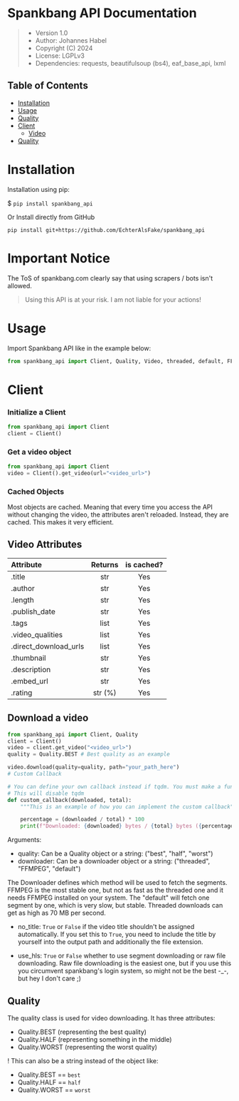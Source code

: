 # Spankbang API Documentation

> - Version 1.0
> - Author: Johannes Habel
> - Copyright (C) 2024
> - License: LGPLv3
> - Dependencies: requests, beautifulsoup (bs4), eaf_base_api, lxml

## Table of Contents

- [Installation](#installation)
- [Usage](#usage)
- [Quality](#quality)
- [Client](#client)
  - [Video](#video-attributes)
- [Quality](#quality)

# Installation

Installation using pip:

$ `pip install spankbang_api`

Or Install directly from GitHub

`pip install git+https://github.com/EchterAlsFake/spankbang_api`

# Important Notice
The ToS of spankbang.com clearly say that using scrapers / bots isn't allowed.
> Using this API is at your risk. I am not liable for your actions!


# Usage

Import Spankbang API like in the example below:

```python
from spankbang_api import Client, Quality, Video, threaded, default, FFMPEG
```

# Client
### Initialize a Client

```python
from spankbang_api import Client
client = Client()
```

### Get a video object

```python
from spankbang_api import Client
video = Client().get_video(url="<video_url>")
```

### Cached Objects

Most objects are cached. Meaning that every time you access the API without changing the video, the attributes
aren't reloaded. Instead, they are cached. This makes it very efficient. 

## Video Attributes

| Attribute             | Returns  | is cached? |
|:----------------------|:--------:|:----------:|
| .title                |   str    |    Yes     |
| .author               |   str    |    Yes     |
| .length               |   str    |    Yes     |
| .publish_date         |   str    |    Yes     |
| .tags                 |   list   |    Yes     |
| .video_qualities      |   list   |    Yes     |
| .direct_download_urls |   list   |    Yes     |
| .thumbnail            |   str    |    Yes     |
| .description          |   str    |    Yes     |
| .embed_url            |   str    |    Yes     | 
| .rating               | str (%)  |    Yes     |

## Download a video


```python
from spankbang_api import Client, Quality
client = Client()
video = client.get_video("<video_url>")
quality = Quality.BEST # Best quality as an example

video.download(quality=quality, path="your_path_here")
# Custom Callback

# You can define your own callback instead if tqdm. You must make a function that takes pos and total as arguments.
# This will disable tqdm
def custom_callback(downloaded, total):
    """This is an example of how you can implement the custom callback"""

    percentage = (downloaded / total) * 100
    print(f"Downloaded: {downloaded} bytes / {total} bytes ({percentage:.2f}%)")
```

Arguments:

- quality: Can be a Quality object or a string: ("best", "half", "worst")
- downloader: Can be a downloader object or a string: ("threaded", "FFMPEG", "default")

The Downloader defines which method will be used to fetch the segments. FFMPEG is the most stable one, but not as fast
as the threaded one and it needs FFMPEG installed on your system. The "default" will fetch one segment by one, which is
very slow, but stable. Threaded downloads can get as high as 70 MB per second.

- no_title: `True` or `False` if the video title shouldn't be assigned automatically. If you set this to `True`, you need
to include the title by yourself into the output path and additionally the file extension.

- use_hls: `True` or `False` whether to use segment downloading or raw file downloading. Raw file downloading is the easiest one,
but if you use this you circumvent spankbang's login system, so might not be the best -_-, but hey I don't care ;) 

  
## Quality

The quality class is used for video downloading. It has three attributes:

- Quality.BEST (representing the best quality)
- Quality.HALF (representing something in the middle)
- Quality.WORST (representing the worst quality)

! This can also be a string instead of the object like:

- Quality.BEST == `best`
- Quality.HALF == `half`
- Quality.WORST == `worst`


